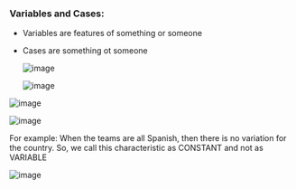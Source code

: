 ### Variables and Cases:

- Variables are features of something or someone

- Cases are something ot someone

  ![image](https://github.com/user-attachments/assets/308a6159-d720-4d9a-898b-740ec2800447)

  ![image](https://github.com/user-attachments/assets/b11629b2-cb3c-4cb3-a39e-b34a0d1a4e68)

 ![image](https://github.com/user-attachments/assets/5dbbc1b1-9859-40c0-865c-991189438706)

![image](https://github.com/user-attachments/assets/9f5a3f29-a825-4174-a65f-c2b7aaeb83ee)

For example: When the teams are all Spanish, then there is no variation for the country. So, we call this characteristic as CONSTANT and not as VARIABLE

![image](https://github.com/user-attachments/assets/41444bf4-dc1d-401e-9c88-5cc286c7293a)
